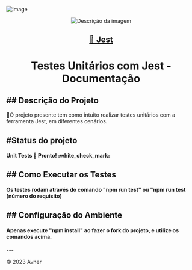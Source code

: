 ![image](https://github.com/henriqueAvner/unit-tests-js/assets/133919307/cafa0ea9-74d0-410b-a878-91affc6eca77)
<div align="center">
  <img src="https://github.com/henriqueAvner/unit-tests-js/raw/main/assets/133919307/7f16a27e-7aea-4a7c-b9b3-e4918ebce8a2.png" alt="Descrição da imagem">
</div>

<h2 align="center">
    <a href="https://jestjs.io/pt-BR/">🔗 Jest</a>
</h2>

<h1 align="center">Testes Unitários com Jest - Documentação</h1>

<h2>## Descrição do Projeto</h2>
<p>🚀O projeto presente tem como intuito realizar testes unitários com a ferramenta Jest, em diferentes cenários.</p>

<h2>#Status do projeto</h2>

<h4>	
Unit Tests 🚀 Pronto! :white_check_mark:
</h4>

<h2>## Como Executar os Testes</h2>

<h4> 
Os testes rodam através do comando "npm run test" ou "npm run test (número do requisito)
</h4>

<h2>## Configuração do Ambiente</h2>

<h4> 
Apenas execute "npm install" ao fazer o fork do projeto, e utilize os comandos acima.
</h4>
---


&copy; 2023 Avner
